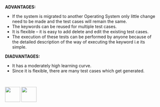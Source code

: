 
<b>ADVANTAGES:</b>

- 	If the system is migrated to another Operating System only little change need to be made and the test cases will remain the same.
- 	The keywords can be reused for multiple test cases.
- 	It is flexible – it is easy to add delete and edit the existing test cases.
- 	The execution of these tests can be performed by anyone because of the detailed description of the way of executing the keyword i.e its simple.

<b>DIADVANTAGES:</b>

- It has a moderately high learning curve.
- Since it is flexible, there are many test cases which get generated.

<br>

[<img src="https://cloud.githubusercontent.com/assets/14101008/10718970/e8253ecc-7b43-11e5-8fcb-af3acab64686.png" width="50" height="50"></img>](https://github.com/hariniiyer/CSCI-5828_Presentation2_Testing-Frameworks/blob/master/key3.md)
[<img src="https://cloud.githubusercontent.com/assets/14101008/10718969/e5b6db32-7b43-11e5-886a-b848ca79f105.png" width="50" height="50"></img>](https://github.com/hariniiyer/CSCI-5828_Presentation2_Testing-Frameworks/blob/master/hybrid.md)
